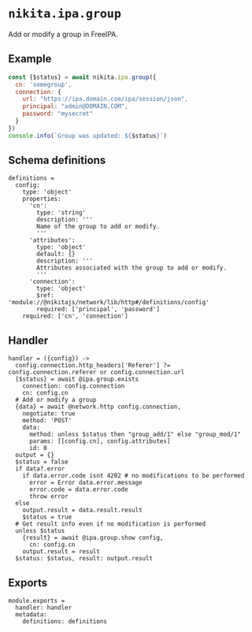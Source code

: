
# `nikita.ipa.group`

Add or modify a group in FreeIPA.

## Example

```js
const {$status} = await nikita.ipa.group({
  cn: 'somegroup',
  connection: {
    url: "https://ipa.domain.com/ipa/session/json",
    principal: "admin@DOMAIN.COM",
    password: "mysecret"
  }
})
console.info(`Group was updated: ${$status}`)
```

## Schema definitions

    definitions =
      config:
        type: 'object'
        properties:
          'cn':
            type: 'string'
            description: '''
            Name of the group to add or modify.
            '''
          'attributes':
            type: 'object'
            default: {}
            description: '''
            Attributes associated with the group to add or modify.
            '''
          'connection':
            type: 'object'
            $ref: 'module://@nikitajs/network/lib/http#/definitions/config'
            required: ['principal', 'password']
        required: ['cn', 'connection']

## Handler

    handler = ({config}) ->
      config.connection.http_headers['Referer'] ?= config.connection.referer or config.connection.url
      {$status} = await @ipa.group.exists
        connection: config.connection
        cn: config.cn
      # Add or modify a group
      {data} = await @network.http config.connection,
        negotiate: true
        method: 'POST'
        data:
          method: unless $status then "group_add/1" else "group_mod/1"
          params: [[config.cn], config.attributes]
          id: 0
      output = {}
      $status = false
      if data?.error
        if data.error.code isnt 4202 # no modifications to be performed
          error = Error data.error.message
          error.code = data.error.code
          throw error
      else
        output.result = data.result.result
        $status = true
      # Get result info even if no modification is performed
      unless $status
        {result} = await @ipa.group.show config,
          cn: config.cn
        output.result = result
      $status: $status, result: output.result

## Exports

    module.exports =
      handler: handler
      metadata:
        definitions: definitions
